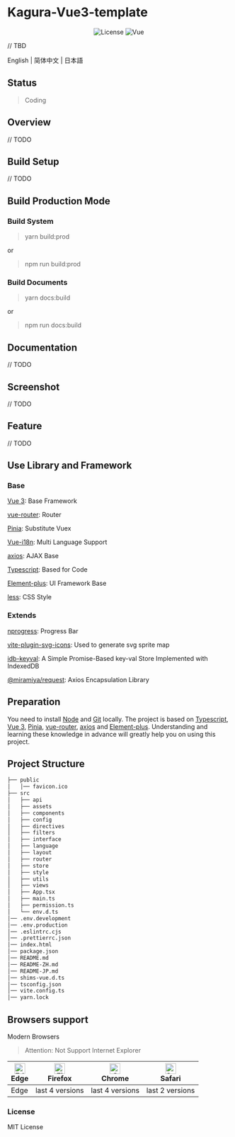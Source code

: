 # Kagura-Vue3-template

<p align="center">
<img src="https://img.shields.io/github/license/iMisty/Vue3-Element-Template" alt="License"/>
<img src="https://img.shields.io/badge/vue-3.3.8-blue" alt="Vue"/>
</p>

// TBD

English | 简体中文 | 日本語

## Status

> Coding

## Overview

// TODO

## Build Setup

// TODO

## Build Production Mode

### Build System

> yarn build:prod

or

> npm run build:prod

### Build Documents

> yarn docs:build

or

> npm run docs:build

## Documentation

// TODO

## Screenshot

// TODO

## Feature

// TODO

## Use Library and Framework

### Base

[Vue 3](https://vuejs.org/): Base Framework

[vue-router](https://router.vuejs.org/): Router

[Pinia](https://pinia.vuejs.org/): Substitute Vuex

[Vue-i18n](https://kazupon.github.io/vue-i18n/): Multi Language Support

[axios](https://github.com/axios/axios): AJAX Base

[Typescript](https://www.typescriptlang.org/): Based for Code

[Element-plus](https://element-plus.org/en-US/): UI Framework Base

[less](https://lesscss.org/): CSS Style

### Extends

[nprogress](https://ricostacruz.com/nprogress/): Progress Bar

[vite-plugin-svg-icons](https://github.com/vbenjs/vite-plugin-svg-icons): Used to generate svg sprite map

[idb-keyval](https://github.com/jakearchibald/idb-keyval): A Simple Promise-Based key-val Store Implemented with IndexedDB

[@miramiya/request](https://github.com/iMisty/Kagura-axios-request): Axios Encapsulation Library

## Preparation

You need to install [Node](http://nodejs.org/) and [Git](https://git-scm.com/) locally. The project is based on [Typescript](https://www.typescriptlang.org/), [Vue 3](https://vuejs.org/), [Pinia](https://pinia.vuejs.org/), [vue-router](https://router.vuejs.org/), [axios](https://github.com/axios/axios) and [Element-plus](https://element-plus.org/en-US/).
Understanding and learning these knowledge in advance will greatly help you on using this project.

## Project Structure

```bash
├── public
│   │── favicon.ico
├── src
│   ├── api
│   ├── assets
│   ├── components
│   ├── config
│   ├── directives
│   ├── filters
│   ├── interface
│   ├── language
│   ├── layout
│   ├── router
│   ├── store
│   ├── style
│   ├── utils
│   ├── views
│   ├── App.tsx
│   ├── main.ts
│   ├── permission.ts
│   └── env.d.ts
│── .env.development
│── .env.production
│── .eslintrc.cjs
│── .prettierrc.json
│── index.html
│── package.json
│── README.md
│── README-ZH.md
│── README-JP.md
│── shims-vue.d.ts
│── tsconfig.json
│── vite.config.ts
│── yarn.lock
```

## Browsers support

Modern Browsers

> Attention: Not Support Internet Explorer

| [<img src="https://raw.githubusercontent.com/alrra/browser-logos/master/src/edge/edge_48x48.png" alt="Edge" width="24px" height="24px" />](http://godban.github.io/browsers-support-badges/)</br>Edge | [<img src="https://raw.githubusercontent.com/alrra/browser-logos/master/src/firefox/firefox_48x48.png" alt="Firefox" width="24px" height="24px" />](http://godban.github.io/browsers-support-badges/)</br>Firefox | [<img src="https://raw.githubusercontent.com/alrra/browser-logos/master/src/chrome/chrome_48x48.png" alt="Chrome" width="24px" height="24px" />](http://godban.github.io/browsers-support-badges/)</br>Chrome | [<img src="https://raw.githubusercontent.com/alrra/browser-logos/master/src/safari/safari_48x48.png" alt="Safari" width="24px" height="24px" />](http://godban.github.io/browsers-support-badges/)</br>Safari |
| ----------------------------------------------------------------------------------------------------------------------------------------------------------------------------------------------------- | ----------------------------------------------------------------------------------------------------------------------------------------------------------------------------------------------------------------- | ------------------------------------------------------------------------------------------------------------------------------------------------------------------------------------------------------------- | ------------------------------------------------------------------------------------------------------------------------------------------------------------------------------------------------------------- |
| Edge                                                                                                                                                                                                  | last 4 versions                                                                                                                                                                                                   | last 4 versions                                                                                                                                                                                               | last 2 versions                                                                                                                                                                                               |

### License

MIT License
